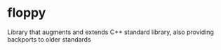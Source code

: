 # floppy
Library that augments and extends C++ standard library, also providing backports to older standards
